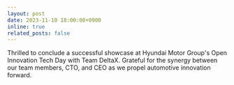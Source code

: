 ```yaml
---
layout: post
date: 2023-11-10 18:00:00+0900
inline: true
related_posts: false
---
```


Thrilled to conclude a successful showcase at Hyundai Motor Group's Open Innovation Tech Day with Team DeltaX. Grateful for the synergy between our team members, CTO, and CEO as we propel automotive innovation forward.